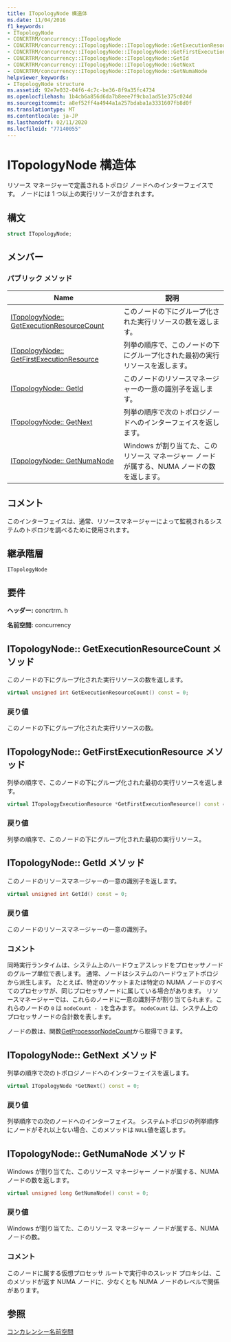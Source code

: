 ```yaml
---
title: ITopologyNode 構造体
ms.date: 11/04/2016
f1_keywords:
- ITopologyNode
- CONCRTRM/concurrency::ITopologyNode
- CONCRTRM/concurrency::ITopologyNode::ITopologyNode::GetExecutionResourceCount
- CONCRTRM/concurrency::ITopologyNode::ITopologyNode::GetFirstExecutionResource
- CONCRTRM/concurrency::ITopologyNode::ITopologyNode::GetId
- CONCRTRM/concurrency::ITopologyNode::ITopologyNode::GetNext
- CONCRTRM/concurrency::ITopologyNode::ITopologyNode::GetNumaNode
helpviewer_keywords:
- ITopologyNode structure
ms.assetid: 92e7e032-04f6-4c7c-be36-8f9a35fc4734
ms.openlocfilehash: 1b4cb6a856d6da7b8eee7f9cba1ad51e375c024d
ms.sourcegitcommit: a8ef52ff4a4944a1a257bdaba1a3331607fb8d0f
ms.translationtype: MT
ms.contentlocale: ja-JP
ms.lasthandoff: 02/11/2020
ms.locfileid: "77140055"
---
```

# <a name="itopologynode-structure"></a>ITopologyNode 構造体

リソース マネージャーで定義されるトポロジ ノードへのインターフェイスです。 ノードには 1 つ以上の実行リソースが含まれます。

## <a name="syntax"></a>構文

```cpp
struct ITopologyNode;
```

## <a name="members"></a>メンバー

### <a name="public-methods"></a>パブリック メソッド

|Name|説明|
|----------|-----------------|
|[ITopologyNode:: GetExecutionResourceCount](#getexecutionresourcecount)|このノードの下にグループ化された実行リソースの数を返します。|
|[ITopologyNode:: GetFirstExecutionResource](#getfirstexecutionresource)|列挙の順序で、このノードの下にグループ化された最初の実行リソースを返します。|
|[ITopologyNode:: GetId](#getid)|このノードのリソースマネージャーの一意の識別子を返します。|
|[ITopologyNode:: GetNext](#getnext)|列挙の順序で次のトポロジノードへのインターフェイスを返します。|
|[ITopologyNode:: GetNumaNode](#getnumanode)|Windows が割り当てた、このリソース マネージャー ノードが属する、NUMA ノードの数を返します。|

## <a name="remarks"></a>コメント

このインターフェイスは、通常、リソースマネージャーによって監視されるシステムのトポロジを調べるために使用されます。

## <a name="inheritance-hierarchy"></a>継承階層

`ITopologyNode`

## <a name="requirements"></a>要件

**ヘッダー:** concrtrm. h

**名前空間:** concurrency

## <a name="getexecutionresourcecount"></a>ITopologyNode:: GetExecutionResourceCount メソッド

このノードの下にグループ化された実行リソースの数を返します。

```cpp
virtual unsigned int GetExecutionResourceCount() const = 0;
```

### <a name="return-value"></a>戻り値

このノードの下にグループ化された実行リソースの数。

## <a name="getfirstexecutionresource"></a>ITopologyNode:: GetFirstExecutionResource メソッド

列挙の順序で、このノードの下にグループ化された最初の実行リソースを返します。

```cpp
virtual ITopologyExecutionResource *GetFirstExecutionResource() const = 0;
```

### <a name="return-value"></a>戻り値

列挙の順序で、このノードの下にグループ化された最初の実行リソース。

## <a name="getid"></a>ITopologyNode:: GetId メソッド

このノードのリソースマネージャーの一意の識別子を返します。

```cpp
virtual unsigned int GetId() const = 0;
```

### <a name="return-value"></a>戻り値

このノードのリソースマネージャーの一意の識別子。

### <a name="remarks"></a>コメント

同時実行ランタイムは、システム上のハードウェアスレッドをプロセッサノードのグループ単位で表します。 通常、ノードはシステムのハードウェアトポロジから派生します。 たとえば、特定のソケットまたは特定の NUMA ノードのすべてのプロセッサが、同じプロセッサノードに属している場合があります。 リソースマネージャーでは、これらのノードに一意の識別子が割り当てられます。これらのノードの `0` は `nodeCount - 1`を含みます。 `nodeCount` は、システム上のプロセッサノードの合計数を表します。

ノードの数は、関数[GetProcessorNodeCount](concurrency-namespace-functions.md)から取得できます。

## <a name="getnext"></a>ITopologyNode:: GetNext メソッド

列挙の順序で次のトポロジノードへのインターフェイスを返します。

```cpp
virtual ITopologyNode *GetNext() const = 0;
```

### <a name="return-value"></a>戻り値

列挙順序での次のノードへのインターフェイス。 システムトポロジの列挙順序にノードがそれ以上ない場合、このメソッドは `NULL`値を返します。

## <a name="getnumanode"></a>ITopologyNode:: GetNumaNode メソッド

Windows が割り当てた、このリソース マネージャー ノードが属する、NUMA ノードの数を返します。

```cpp
virtual unsigned long GetNumaNode() const = 0;
```

### <a name="return-value"></a>戻り値

Windows が割り当てた、このリソース マネージャー ノードが属する、NUMA ノードの数。

### <a name="remarks"></a>コメント

このノードに属する仮想プロセッサ ルートで実行中のスレッド プロキシは、このメソッドが返す NUMA ノードに、少なくとも NUMA ノードのレベルで関係があります。

## <a name="see-also"></a>参照

[コンカレンシー名前空間](concurrency-namespace.md)
